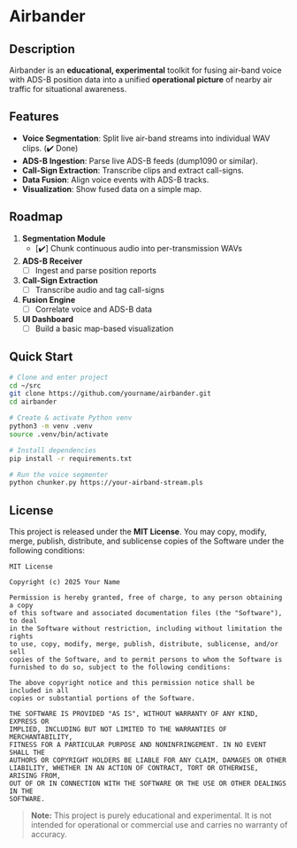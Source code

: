 # Airbander

## Description  
Airbander is an **educational, experimental** toolkit for fusing air-band voice with ADS-B position data into a unified **operational picture** of nearby air traffic for situational awareness.

## Features  
- **Voice Segmentation**: Split live air-band streams into individual WAV clips. (✔️ Done)  
- **ADS-B Ingestion**: Parse live ADS-B feeds (dump1090 or similar).  
- **Call-Sign Extraction**: Transcribe clips and extract call-signs.  
- **Data Fusion**: Align voice events with ADS-B tracks.  
- **Visualization**: Show fused data on a simple map.

## Roadmap  
1. **Segmentation Module**  
   - [✔️] Chunk continuous audio into per-transmission WAVs  
2. **ADS-B Receiver**  
   - [ ] Ingest and parse position reports  
3. **Call-Sign Extraction**  
   - [ ] Transcribe audio and tag call-signs  
4. **Fusion Engine**  
   - [ ] Correlate voice and ADS-B data  
5. **UI Dashboard**  
   - [ ] Build a basic map-based visualization  

## Quick Start
```bash
# Clone and enter project
cd ~/src
git clone https://github.com/yourname/airbander.git
cd airbander

# Create & activate Python venv
python3 -m venv .venv
source .venv/bin/activate

# Install dependencies
pip install -r requirements.txt

# Run the voice segmenter
python chunker.py https://your-airband-stream.pls
```

## License  
This project is released under the **MIT License**. You may copy, modify, merge, publish, distribute, and sublicense copies of the Software under the following conditions:

```
MIT License

Copyright (c) 2025 Your Name

Permission is hereby granted, free of charge, to any person obtaining a copy
of this software and associated documentation files (the "Software"), to deal
in the Software without restriction, including without limitation the rights
to use, copy, modify, merge, publish, distribute, sublicense, and/or sell
copies of the Software, and to permit persons to whom the Software is
furnished to do so, subject to the following conditions:

The above copyright notice and this permission notice shall be included in all
copies or substantial portions of the Software.

THE SOFTWARE IS PROVIDED "AS IS", WITHOUT WARRANTY OF ANY KIND, EXPRESS OR
IMPLIED, INCLUDING BUT NOT LIMITED TO THE WARRANTIES OF MERCHANTABILITY,
FITNESS FOR A PARTICULAR PURPOSE AND NONINFRINGEMENT. IN NO EVENT SHALL THE
AUTHORS OR COPYRIGHT HOLDERS BE LIABLE FOR ANY CLAIM, DAMAGES OR OTHER
LIABILITY, WHETHER IN AN ACTION OF CONTRACT, TORT OR OTHERWISE, ARISING FROM,
OUT OF OR IN CONNECTION WITH THE SOFTWARE OR THE USE OR OTHER DEALINGS IN THE
SOFTWARE.
```

> **Note:** This project is purely educational and experimental. It is not intended for operational or commercial use and carries no warranty of accuracy.
